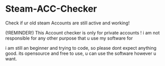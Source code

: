 # Steam-ACC-Checker
Check if ur old steam Accounts are still active and working!


(!REMINDER!) This Account checker is only for private accounts ! i am not responsible for any other purpose that u use my software for 

i am still an beginner and trying to code, so please dont expect anything good. its opensource and free to use, u can use the software however u want.
